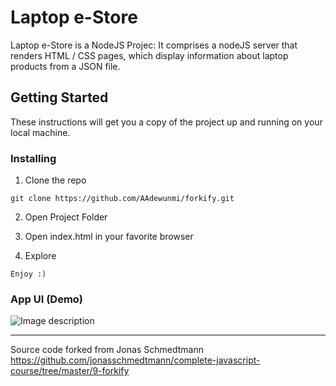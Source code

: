 # Laptop e-Store 

Laptop e-Store is a NodeJS Projec: It comprises a nodeJS server that renders HTML / CSS pages, which display information about laptop products from a JSON file. 

## Getting Started

These instructions will get you a copy of the project up and running on your local machine.

### Installing

1. Clone the repo

```
git clone https://github.com/AAdewunmi/forkify.git
```

2. Open Project Folder

3. Open index.html in your favorite browser

4. Explore

```
Enjoy :)
```

### App UI (Demo)

![Image description](Forkify_Screenshot.png)

---

Source code forked from Jonas Schmedtmann https://github.com/jonasschmedtmann/complete-javascript-course/tree/master/9-forkify
